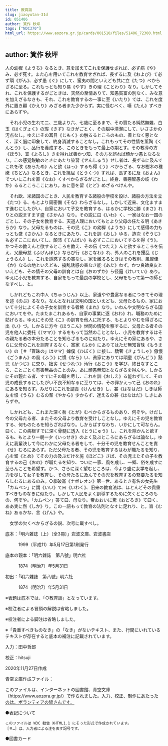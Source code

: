 ```yaml
---
title: 教育談
slug: jiaoyutan-31d
id: 051406
author: 箕作 秋坪
tags: ["NDC370"]
html_url: https://www.aozora.gr.jp/cards/001510/files/51406_72300.html
---
```


## author: 箕作 秋坪

人の幼穉《ようち》なるとき、意を加えてこれを保護せざれば、必ず病《や》み、必ず死す。また心を用いてこれを教育せざれば、長ずるに及《および》て必ず頑《がん》、必ず愚《ぐ》にして、蛮夷の間といえども共に立《たつ》べからざるに至る。これもっとも知り易《やす》きの理《ことわり》なり。しかしてそれ、これを保護するがごときは、天然の至情ありて、知愚貧富の別なく、みな意を加えざるなきも、それ、これを教育するの一事に至《いたり》ては、これを度外に置き顧《かえり》みざる者また少からず。実に怪むべく、嘆《たん》ずべきにあらずや。

　それ小児の生れて二、三歳より六、七歳に至るまで、その質たる純然無雑、白玉《はくぎょく》の瑕《きず》なきがごとく、その脳中清潔にして、いささかの汚点なし。ゆえにその耳目《じもく》の触るるところのもの、善となく悪となく、深く脳に印象して、終身消滅することなし。これもってその性情を薫陶《くんとう》し、品行を養成する、このときをもって最上の期とす。その教導の方《ほう》、宜《よろし》きを得れば善かつ知、その方を誤れば頑かつ愚となるなり。この感覚鋭敏のときにあたり染習《せんしゅう》せし者は、長ずるに及んでこれを改《あらため》んと欲《ほっ》するも得《う》べからざる、なお樹木の稚嫩《ちどん》なるとき、これを撓屈《とうくつ》すれば、長ずるに及《およん》でついにこれを直《なお》くすべからざるがごとし。終身、善悪智愚の岐《わか》るるところここにあり。あに意を留《とど》めざるべけんや。

　それ欧、米諸国のごとき、人民を教育する諸般の学校を設け、諸般の方法を立《たつ》る、もとより周密備《そな》わらざるなし。しかして近来、文化ますます進むにしたがい、自家において子女を教育する、はるかに学校に勝《まさ》れりとの説ますます盛《さかん》なり。その説に曰《いわ》く、一家はなお一国のごとし、その子女を教育する、天道人理においてもとより父母の任たる明《あきらか》なり。父母たるものは、その児《こ》の幼穉《ようち》にして感得の力もっとも盛《さかん》なるときにあたり、これを訓《おし》ゆる、造次《ぞうじ》も必ずここにおいてし、顛沛《てんぱい》も必ずここにおいてするを得《う》。かつその教えんと欲するところを教え、その伝《つたえ》んと欲するところを伝え、父厳母慈《ふげんぼじ》ならび行《おこなわ》れ、外人のこれを擾乱《じょうらん》し、これを誘惑するの害なし。家を離るるときはその教則、風習佳《か》なるの地といえども、擾乱誘惑の害なき能《あた》わず。かつ良師良友といえども、その情その父母の訓育とは自《おのずか》ら径庭《けいてい》あり。ゆえに小児を教育する、自家をもって最良の学校とし、父母をもって第一の師となすべし、と。

　しかれどもこれ中人《ちゅうじん》以上、家道やや豊富なる者につきてその理を述《のぶ》るなり。なんとなれば文明の国といえども、父母たるもの、家において十分によくその子女を訓育する者稀《まれ》なり。いわんや文明ならざる国においてをや。たまたまこれあるも、自家の事業に逐《おわ》れ、職務のために妨げらる。ゆえにその児《こ》の訓育を他人に托する、もとよりやむを得ざるに出《い》づ。しかるに方今《ほうこん》世間の情勢を察するに、父母たる者その児を他人に委托《（ママ）》するをもって当然のこととなし、小児を教育するはその親たる者の本分たることを知らざるものに似たり。ゆえにその家にあるや、さらに父母のこれを訓育するなく、富家《ふか》にありてはただ無知盲昧《もうまい》の［＃「盲昧の」はママ］婢僕《ひぼく》に接し、驕奢《きょうしゃ》傲慢《ごうまん》の風《ふう》に慣《なら》い、貧家にありては頑童《がんどう》黠児《かつじ》に交り、拙劣《せつれつ》汚行《おこう》を学び、終日なすところ、ことごとく有害無益のことのみ。あに頑愚無知とならざるを得んや。しかるにその親たる者、すでにその職を尽し、これを訓《おしえ》る能わずして、その児の成長するにしたがい不良不知なるに至りては、その罪かえって己《おのれ》にあるを知らず。みだりにこれを譴責《けんせき》し、甚《はなはだ》しきは師友を恨《うら》むるの輩《やから》少からず、迷えるの甚《はなはだ》しきにあらずや。

　しかれども、これまた深く咎《とが》むべからざるものあり、何ぞや。けだし今の父母たる者、またその父母より教育を受けしことなし。ゆえにその児を教育する、何ものたるを知らざればなり。しからばすなわち、いかにして可ならん。曰く、この病根すでに深く骨髄に透入《とうにゅう》し、これを除かんと欲するも、もとより一朝一夕《いっせき》のよく及ぶところにあらざるは論なし。ゆえに我輩決して今にわかに父母たる者をして、十分その児を教育せんことを責《せ》むるにあらず。ただ父母たる者、その児を教育するはわが職たるを知り、心を留《とめ》てその力の及ぶだけを施《ほどこ》さば、その児またその子を教育するの己《おの》が職たるを知り、ついに一家、風を成し、一郷、俗を成すに至らんことを希望す。かつ、さらに深く望むところは、今より盛に女学を起し、力を尽して女子を教育し、その母たるに及んでその児を教育するの緊要たるを知らしむるにあるのみ。○拿破崙《ナポレオン》第一世、あるとき有名の女先生「カムペン」に謂《いい》て曰《いわく》、旧来の教育法は、ほとんどその貴重すべきものなきに似たり。しかして人民をよく訓導するために欠くところのもの、何ぞや。「カムペン」答て曰、母なり。帝おおいに驚《おどろき》て曰く、ああ実に然《しか》り。この一語もって教育の法則となすに足れり、と。旨《むね》あるかな、言《げん》や。

　女学の欠くべからざるの説、次号に載すべし。













底本：「明六雑誌（上）〔全3冊〕」岩波文庫、岩波書店

　　　1999（平成11）年5月17日第1刷発行

底本の親本：「明六雜誌　第八號」明六社

　　　1874（明治7）年5月31日

初出：「明六雜誌　第八號」明六社

　　　1874（明治7）年5月31日

※表題は底本では、「○教育談」となっています。

※校注者による冒頭の解説は省略しました。

※校注者による脚注は省略しました。

※「貴重すべきものなき」の「なき」がないテキスト、また、行間にいれているテキストが存在すると底本の補注に記載されています。

入力：田中哲郎

校正：hitsuji

2020年11月27日作成

青空文庫作成ファイル：

このファイルは、インターネットの図書館、青空文庫（https://www.aozora.gr.jp/）で作られました。入力、校正、制作にあたったのは、ボランティアの皆さんです。











●表記について


	このファイルは W3C 勧告 XHTML1.1 にそった形式で作成されています。
	［＃…］は、入力者による注を表す記号です。







●図書カード